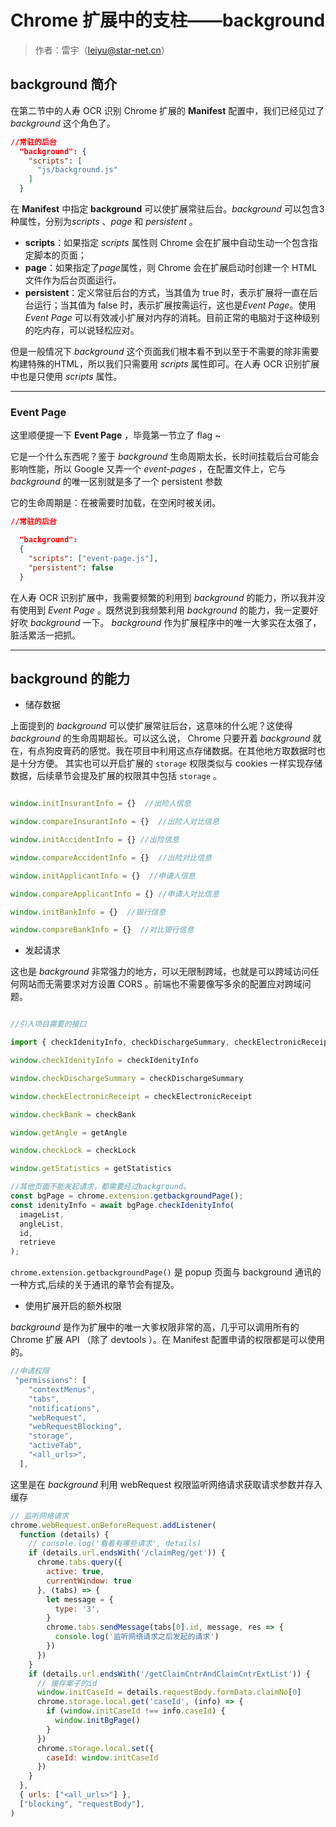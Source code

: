 # Chrome 扩展中的支柱——background

>作者：雷宇（leiyu@star-net.cn）

## background 简介

在第二节中的人寿 OCR 识别 Chrome 扩展的 **Manifest** 配置中，我们已经见过了 *background* 这个角色了。

``` json
//常驻的后台
  "background": {
    "scripts": [
      "js/background.js"
    ]
  }
```
在 **Manifest** 中指定 **background** 可以使扩展常驻后台。*background* 可以包含3种属性，分别为*scripts* 、*page* 和 *persistent* 。
* **scripts**：如果指定 *scripts* 属性则 Chrome 会在扩展中自动生动一个包含指定脚本的页面；
* **page**：如果指定了*page*属性，则 Chrome 会在扩展启动时创建一个 HTML 文件作为后台页面运行。
* **persistent**：定义常驻后台的方式，当其值为 true 时，表示扩展将一直在后台运行；当其值为 false 时，表示扩展按需运行，这也是*Event Page*。使用 *Event Page* 可以有效减小扩展对内存的消耗。目前正常的电脑对于这种级别的吃内存，可以说轻松应对。


但是一般情况下 *background* 这个页面我们根本看不到以至于不需要的除非需要构建特殊的HTML，所以我们只需要用 *scripts* 属性即可。在人寿 OCR 识别扩展中也是只使用   *scripts* 属性。

------------------------------------------------------------
### Event Page

这里顺便提一下 **Event Page** ，毕竟第一节立了 flag ~

它是一个什么东西呢？鉴于 *background* 生命周期太长，长时间挂载后台可能会影响性能，所以 Google 又弄一个 *event-pages* ，在配置文件上，它与 *background* 的唯一区别就是多了一个 persistent 参数

它的生命周期是：在被需要时加载，在空闲时被关闭。

``` json
//常驻的后台

  "background":
  {
  	"scripts": ["event-page.js"],
  	"persistent": false
  }
```

在人寿 OCR 识别扩展中，我需要频繁的利用到 *background* 的能力，所以我并没有使用到 *Event Page* 。既然说到我频繁利用 *background* 的能力，我一定要好好吹 *background* 一下。 *background* 作为扩展程序中的唯一大爹实在太强了，脏活累活一把抓。

----------------------------
## background 的能力

* 储存数据

上面提到的 *background* 可以使扩展常驻后台，这意味的什么呢？这使得 *background* 的生命周期超长。可以这么说， Chrome 只要开着 *background* 就在，有点狗皮膏药的感觉。我在项目中利用这点存储数据。在其他地方取数据时也是十分方便。
其实也可以开启扩展的 `storage` 权限类似与 cookies 一样实现存储数据，后续章节会提及扩展的权限其中包括 `storage` 。

``` js

window.initInsurantInfo = {}  //出险人信息

window.compareInsurantInfo = {}  //出险人对比信息

window.initAccidentInfo = {} //出险信息

window.compareAccidentInfo = {}  //出险对比信息

window.initApplicantInfo = {}  //申请人信息

window.compareApplicantInfo = {} //申请人对比信息

window.initBankInfo = {}  //银行信息

window.compareBankInfo = {}  //对比银行信息

```

* 发起请求

这也是 *background* 非常强力的地方，可以无限制跨域，也就是可以跨域访问任何网站而无需要求对方设置 CORS 。前端也不需要像写多余的配置应对跨域问题。

``` js

//引入项目需要的接口

import { checkIdenityInfo, checkDischargeSummary, checkElectronicReceipt, checkBank, getAngle, checkLock, getStatistics } from "./api";

window.checkIdenityInfo = checkIdenityInfo

window.checkDischargeSummary = checkDischargeSummary

window.checkElectronicReceipt = checkElectronicReceipt

window.checkBank = checkBank

window.getAngle = getAngle

window.checkLock = checkLock

window.getStatistics = getStatistics
```

``` js
//其他页面不能发起请求，都需要经过background。
const bgPage = chrome.extension.getbackgroundPage();
const idenityInfo = await bgPage.checkIdenityInfo(
  imageList,
  angleList,
  id,
  retrieve
);
```

 `chrome.extension.getbackgroundPage()` 是 popup 页面与 background 通讯的一种方式,后续的关于通讯的章节会有提及。


* 使用扩展开启的额外权限

*background* 是作为扩展中的唯一大爹权限非常的高，几乎可以调用所有的 Chrome 扩展 API （除了 devtools ）。在 Manifest 配置申请的权限都是可以使用的。

``` js
//申请权限
 "permissions": [
    "contextMenus",
    "tabs",
    "notifications",
    "webRequest",
    "webRequestBlocking",
    "storage",
    "activeTab",
    "<all_urls>",
  ],
```

这里是在 *background* 利用 webRequest 权限监听网络请求获取请求参数并存入缓存
``` js
// 监听网络请求
chrome.webRequest.onBeforeRequest.addListener(
  function (details) {
    // console.log('看看有哪些请求', details)
    if (details.url.endsWith('/claimReg/get')) {
      chrome.tabs.query({
        active: true,
        currentWindow: true
      }, (tabs) => {
        let message = {
          type: '3',
        }
        chrome.tabs.sendMessage(tabs[0].id, message, res => {
          console.log('监听网络请求之后发起的请求')
        })
      })
    }
    if (details.url.endsWith('/getClaimCntrAndClaimCntrExtList')) {
      // 缓存案子的id
      window.initCaseId = details.requestBody.formData.claimNo[0]
      chrome.storage.local.get('caseId', (info) => {
        if (window.initCaseId !== info.caseId) {
          window.initBgPage()
        }
      })
      chrome.storage.local.set({
        caseId: window.initCaseId
      })
    }
  },
  { urls: ["<all_urls>"] },
  ["blocking", "requestBody"],
)

```
